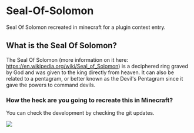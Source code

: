 # Seal-Of-Solomon
Seal Of Solomon recreated in minecraft for a plugin contest entry.

## What is the Seal Of Solomon?
The Seal Of Solomon (more information on it here: https://en.wikipedia.org/wiki/Seal_of_Solomon) is a deciphered ring graved by God and was given to the king directly from heaven. It can also be related to a pentagram, or better known as the Devil's Pentagram since it gave the powers to command devils. 

### How the heck are you going to recreate this in Minecraft?
You can check the development by checking the git updates.

![](https://upload.wikimedia.org/wikipedia/commons/thumb/3/36/Seal_of_Solomon_%28Simple_Version%29.svg/1024px-Seal_of_Solomon_%28Simple_Version%29.svg.png)

